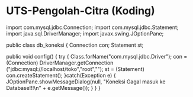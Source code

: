 # UTS-Pengolah-Citra (Koding)
import com.mysql.jdbc.Connection;
import com.mysql.jdbc.Statement;
import java.sql.DriverManager;
import javax.swing.JOptionPane;

public class db_koneksi {
    Connection con;
    Statement st;

public void config() {
    try {
        Class.forName("com.mysql.jdbc.Driver");
        con = (Connection) DriverManager.getConnection ("jdbc:mysql://localhost/toko","root","");
        st = (Statement) con.createStatement();
    }catch(Exception e) {
        JOptionPane.showMessageDialog(null, "Koneksi Gagal masuk ke Database!!!\n" + e.getMessage());
    }
  }
}


